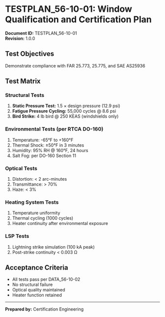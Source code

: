 # TESTPLAN_56-10-01: Window Qualification and Certification Plan

**Document ID:** TESTPLAN_56-10-01  
**Revision:** 1.0.0  

## Test Objectives
Demonstrate compliance with FAR 25.773, 25.775, and SAE AS25936

## Test Matrix
### Structural Tests
1. **Static Pressure Test:** 1.5 × design pressure (12.9 psi)
2. **Fatigue Pressure Cycling:** 55,000 cycles @ 8.6 psi
3. **Bird Strike:** 4 lb bird @ 250 KEAS (windshields only)

### Environmental Tests (per RTCA DO-160)
1. Temperature: -65°F to +160°F
2. Thermal Shock: ±50°F in 3 minutes
3. Humidity: 95% RH @ 160°F, 24 hours
4. Salt Fog: per DO-160 Section 11

### Optical Tests
1. Distortion: < 2 arc-minutes
2. Transmittance: > 70%
3. Haze: < 3%

### Heating System Tests
1. Temperature uniformity
2. Thermal cycling (1000 cycles)
3. Heater continuity after environmental exposure

### LSP Tests
1. Lightning strike simulation (100 kA peak)
2. Post-strike continuity < 0.003 Ω

## Acceptance Criteria
- All tests pass per DATA_56-10-02
- No structural failure
- Optical quality maintained
- Heater function retained

---
**Prepared by:** Certification Engineering
